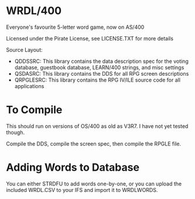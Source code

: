 # WRDL/400
 Everyone's favourite 5-letter word game, now on AS/400

 Licensed under the Pirate License, see LICENSE.TXT for more details

Source Layout:

* QDDSSRC: 	This library contains the data description spec for the voting database, guestbook database, LEARN/400 strings, and misc settings
* QSDASRC:	This library contains the DDS for all RPG screen descriptions
* QRPGLESRC:	This library contains the RPG IV/ILE source code for all applications




# To Compile
This should run on versions of OS/400 as old as V3R7. I have not yet tested though.

Compile the DDS, compile the screen spec, then compile the RPGLE file.


# Adding Words to Database
You can either STRDFU to add words one-by-one, or you can upload the included WRDL.CSV to your IFS and import it to WRDLWORDS.